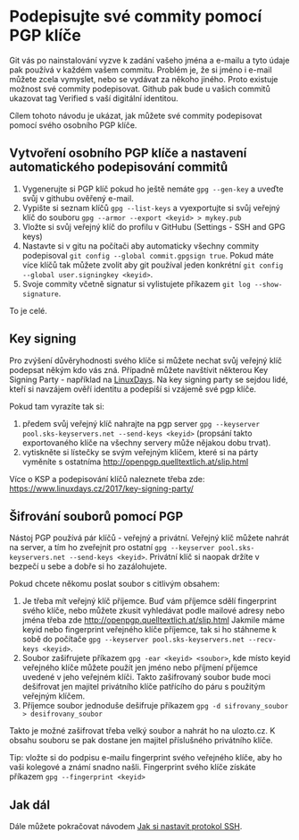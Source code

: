 # Podepisujte své commity pomocí PGP klíče

Git vás po nainstalování vyzve k zadání vašeho jména a e-mailu a tyto údaje pak používá v každém vašem commitu. Problém je, že si jméno i e-mail můžete zcela vymyslet, nebo se vydávat za někoho jiného. Proto existuje možnost své commity podepisovat. Github pak bude u vašich commitů ukazovat tag Verified s vaší digitální identitou.  

Cílem tohoto návodu je ukázat, jak můžete své commity podepisovat pomocí svého osobního PGP klíče.

## Vytvoření osobního PGP klíče a nastavení automatického podepisování commitů

1. Vygenerujte si PGP klíč pokud ho ještě nemáte `gpg --gen-key` a uveďte svůj v githubu ověřený e-mail.
1. Vypište si seznam klíčů `gpg --list-keys` a vyexportujte si svůj veřejný klíč do souboru `gpg --armor --export <keyid> > mykey.pub`
1. Vložte si svůj veřejný klíč do profilu v GitHubu (Settings - SSH and GPG keys)
1. Nastavte si v gitu na počítači aby automaticky všechny commity podepisoval `git config --global commit.gpgsign true`. Pokud máte více klíčů tak můžete zvolit aby git používal jeden konkrétní `git config --global user.signingkey <keyid>`.
1. Svoje commity včetně signatur si vylistujete příkazem `git log --show-signature`.

To je celé.

## Key signing

Pro zvýšení důvěryhodnosti svého klíče si můžete nechat svůj veřejný klíč podepsat někým kdo vás zná. Případně můžete navštívit některou Key Signing Party - například na [LinuxDays](https://www.linuxdays.cz/). Na key signing party se sejdou lidé, kteří si navzájem ověří identitu a podepíší si vzájemě své pgp klíče.   

Pokud tam vyrazíte tak si:

1. předem svůj veřejný klíč nahrajte na pgp server `gpg --keyserver pool.sks-keyservers.net --send-keys <keyid>` (propsání takto exportovaného klíče na všechny servery může nějakou dobu trvat).
1. vytiskněte si lístečky se svým veřejným klíčem, které si na párty vyměníte s ostatníma http://openpgp.quelltextlich.at/slip.html

Více o KSP a podepisování klíčů naleznete třeba zde: https://www.linuxdays.cz/2017/key-signing-party/

## Šifrování souborů pomocí PGP

Nástoj PGP používá pár klíčů - veřejný a privátní. Veřejný klíč můžete nahrát na server, a tím ho zveřejnit pro ostatní `gpg --keyserver pool.sks-keyservers.net --send-keys <keyid>`. Privátní klíč si naopak držíte v bezpečí u sebe a dobře si ho zazálohujete.  

Pokud chcete někomu poslat soubor s citlivým obsahem:

1. Je třeba mít veřejný klíč příjemce. Buď vám příjemce sdělí fingerprint svého klíče, nebo můžete zkusit vyhledávat podle mailové adresy nebo jména třeba zde http://openpgp.quelltextlich.at/slip.html Jakmile máme keyid nebo fingerprint veřejného klíče příjemce, tak si ho stáhneme k sobě do počítače `gpg --keyserver pool.sks-keyservers.net --recv-keys <keyid>`. 
1. Soubor zašifrujete příkazem `gpg -ear <keyid> <soubor>`, kde místo keyid veřejného klíče můžete použít jen jméno nebo příjmení příjemce uvedené v jeho veřejném klíči. Takto zašifrovaný soubor bude moci dešifrovat jen majitel privátního klíče patřícího do páru s použitým veřejným klíčem.
1. Příjemce soubor jednoduše dešifruje příkazem `gpg -d sifrovany_soubor > desifrovany_soubor`

Takto je možné zašifrovat třeba velký soubor a nahrát ho na ulozto.cz. K obsahu souboru se pak dostane jen majitel příslušného privátního klíče.  

Tip: vložte si do podpisu e-mailu fingerprint svého veřejného klíče, aby ho vaši kolegové a známí snadno našli. Fingerprint svého klíče získáte příkazem `gpg --fingerprint <keyid>`

## Jak dál
 
Dále můžete pokračovat návodem [Jak si nastavit protokol SSH](HowToUseSsh.md).
